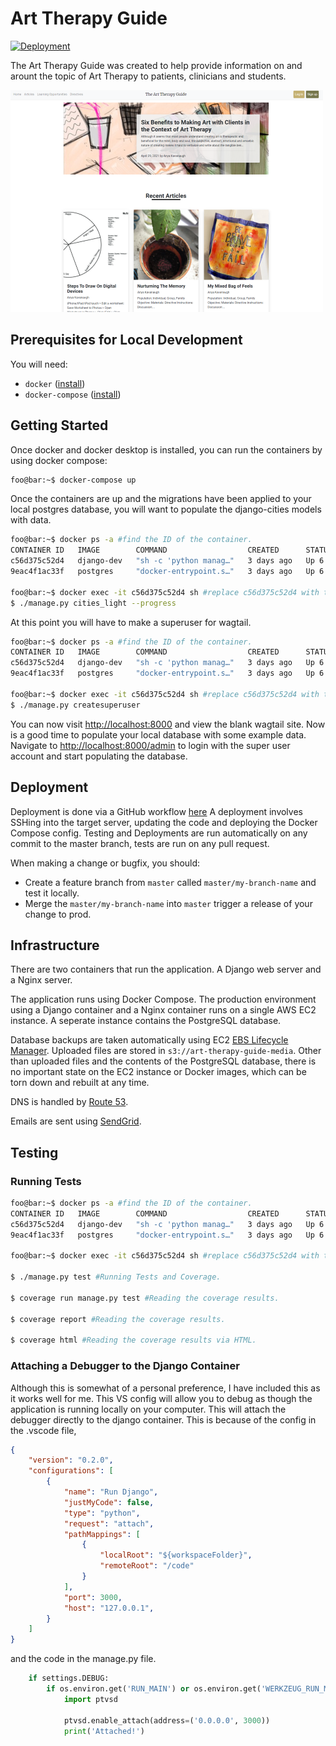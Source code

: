 
# Art Therapy Guide

[![Deployment](https://github.com/thisisnotmyuserid/art-therapy/actions/workflows/deploy.yml/badge.svg?branch=master)](https://github.com/thisisnotmyuserid/art-therapy/actions/workflows/deploy.yml)

The Art Therapy Guide was created to help provide information on and arount the topic of Art Therapy to patients, clinicians and students.

![Screenshot](images/screenshot.png)

## Prerequisites for Local Development

You will need:

- `docker` ([install](https://docs.docker.com/install/#supported-platforms))
- `docker-compose` ([install](https://docs.docker.com/compose/install/))

## Getting Started

Once docker and docker desktop is installed, you can run the containers by using docker compose:

```sh
foo@bar:~$ docker-compose up
```

Once the containers are up and the migrations have been applied to your local postgres database, you will want to populate the django-cities models with data.

```sh
foo@bar:~$ docker ps -a #find the ID of the container.
CONTAINER ID   IMAGE        COMMAND                  CREATED      STATUS       PORTS                                            NAMES
c56d375c52d4   django-dev   "sh -c 'python manag…"   3 days ago   Up 6 hours   0.0.0.0:3000->3000/tcp, 0.0.0.0:8000->8000/tcp   art-therapy_web_1
9eac4f1ac33f   postgres     "docker-entrypoint.s…"   3 days ago   Up 6 hours   0.0.0.0:5432->5432/tcp                           art-therapy_db_1

foo@bar:~$ docker exec -it c56d375c52d4 sh #replace c56d375c52d4 with the id of the django docker container. This opens a shell in the container.
$ ./manage.py cities_light --progress
```

At this point you will have to make a superuser for wagtail.

```sh
foo@bar:~$ docker ps -a #find the ID of the container.
CONTAINER ID   IMAGE        COMMAND                  CREATED      STATUS       PORTS                                            NAMES
c56d375c52d4   django-dev   "sh -c 'python manag…"   3 days ago   Up 6 hours   0.0.0.0:3000->3000/tcp, 0.0.0.0:8000->8000/tcp   art-therapy_web_1
9eac4f1ac33f   postgres     "docker-entrypoint.s…"   3 days ago   Up 6 hours   0.0.0.0:5432->5432/tcp                           art-therapy_db_1

foo@bar:~$ docker exec -it c56d375c52d4 sh #replace c56d375c52d4 with the id of the django docker container. This opens a shell in the container.
$ ./manage.py createsuperuser
```

You can now visit [http://localhost:8000](http://localhost:8000) and view the blank wagtail site. Now is a good time to populate your local database with some example data. Navigate to [http://localhost:8000/admin](http://localhost:8000/admin) to login with the super user account and start populating the database.

## Deployment

Deployment is done via a GitHub workflow [here](https://github.com/thisisnotmyuserid/art-therapy/actions) A deployment involves SSHing into the target server, updating the code and deploying the Docker Compose config. Testing and Deployments are run automatically on any commit to the master branch, tests are run on any pull request.

When making a change or bugfix, you should:

- Create a feature branch from `master` called `master/my-branch-name` and test it locally.
- Merge the `master/my-branch-name` into `master` trigger a release of your change to prod.

## Infrastructure

There are two containers that run the application. A Django web server and a Nginx server.

The application runs using Docker Compose. The production environment using a Django container and a Nginx container runs on a single AWS EC2 instance. A seperate instance contains the PostgreSQL database.

Database backups are taken automatically using EC2 [EBS Lifecycle Manager](https://docs.aws.amazon.com/AWSEC2/latest/UserGuide/snapshot-lifecycle.html). Uploaded files are stored in `s3://art-therapy-guide-media`. Other than uploaded files and the contents of the PostgreSQL database, there is no important state on the EC2 instance or Docker images, which can be torn down and rebuilt at any time.

DNS is handled by [Route 53](https://aws.amazon.com/route53/).

Emails are sent using [SendGrid](https://app.sendgrid.com).

## Testing

### Running Tests

```sh
foo@bar:~$ docker ps -a #find the ID of the container.
CONTAINER ID   IMAGE        COMMAND                  CREATED      STATUS       PORTS                                            NAMES
c56d375c52d4   django-dev   "sh -c 'python manag…"   3 days ago   Up 6 hours   0.0.0.0:3000->3000/tcp, 0.0.0.0:8000->8000/tcp   art-therapy_web_1
9eac4f1ac33f   postgres     "docker-entrypoint.s…"   3 days ago   Up 6 hours   0.0.0.0:5432->5432/tcp                           art-therapy_db_1

foo@bar:~$ docker exec -it c56d375c52d4 sh #replace c56d375c52d4 with the id of the django docker container. This opens a shell in the container.

$ ./manage.py test #Running Tests and Coverage.

$ coverage run manage.py test #Reading the coverage results.

$ coverage report #Reading the coverage results.

$ coverage html #Reading the coverage results via HTML.
```

### Attaching a Debugger to the Django Container

Although this is somewhat of a personal preference, I have included this as it works well for me. This VS config will allow you to debug as though the application is running locally on your computer. This will attach the debugger directly to the django container. This is because of the config in the .vscode file,

```json
{
    "version": "0.2.0",
    "configurations": [
        {
            "name": "Run Django",
            "justMyCode": false,
            "type": "python",
            "request": "attach",
            "pathMappings": [
                {
                    "localRoot": "${workspaceFolder}",
                    "remoteRoot": "/code"
                }
            ],
            "port": 3000,
            "host": "127.0.0.1",
        }
    ]
}
```

and the code in the manage.py file.

```python
    if settings.DEBUG:
        if os.environ.get('RUN_MAIN') or os.environ.get('WERKZEUG_RUN_MAIN'):
            import ptvsd

            ptvsd.enable_attach(address=('0.0.0.0', 3000))
            print('Attached!')
```
